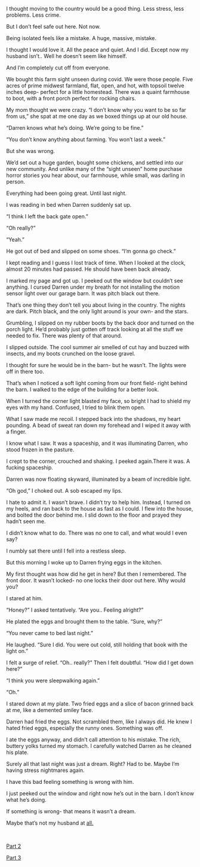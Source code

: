I thought moving to the country would be a good thing. Less stress, less problems. Less crime.

But I don’t feel safe out here. Not now.

Being isolated feels like a mistake. A huge, massive, mistake.

I thought I would love it. All the peace and quiet. And I did. Except now my husband isn’t.. Well he doesn’t seem like himself.

And I’m completely cut off from everyone.

We bought this farm sight unseen during covid. We were those people. Five acres of prime midwest farmland, flat, open, and hot, with topsoil twelve inches deep- perfect for a little homestead. There was a quaint farmhouse to boot, with a front porch perfect for rocking chairs.

My mom thought we were crazy. “I don’t know why you want to be so far from us,” she spat at me one day as we boxed things up at our old house.

“Darren knows what he’s doing. We’re going to be fine.”

“You don’t know anything about farming. You won’t last a week.”

But she was wrong.

We’d set out a huge garden, bought some chickens, and settled into our new community. And unlike many of the “sight unseen” home purchase horror stories you hear about, our farmhouse, while small, was darling in person.

Everything had been going great. Until last night.

I was reading in bed when Darren suddenly sat up.

“I think I left the back gate open.”

“Oh really?”

“Yeah.”

He got out of bed and slipped on some shoes. “I’m gonna go check.”

I kept reading and I guess I lost track of time. When I looked at the clock, almost 20 minutes had passed. He should have been back already.

I marked my page and got up. I peeked out the window but couldn’t see anything. I cursed Darren under my breath for not installing the motion sensor light over our garage barn. It was pitch black out there.

That’s one thing they don’t tell you about living in the country. The nights are dark. Pitch black, and the only light around is your own- and the stars.

Grumbling, I slipped on my rubber boots by the back door and turned on the porch light. He’d probably just gotten off track looking at all the stuff we needed to fix. There was plenty of that around.

I slipped outside. The cool summer air smelled of cut hay and buzzed with insects, and my boots crunched on the loose gravel.

I thought for sure he would be in the barn- but he wasn’t. The lights were off in there too.

That’s when I noticed a soft light coming from our front field- right behind the barn. I walked to the edge of the building for a better look.

When I turned the corner light blasted my face, so bright I had to shield my eyes with my hand. Confused, I tried to blink them open.

What I saw made me recoil. I stepped back into the shadows, my heart pounding. A bead of sweat ran down my forehead and I wiped it away with a finger.

I know what I saw. It was a spaceship, and it was illuminating Darren, who stood frozen in the pasture.

I crept to the corner, crouched and shaking. I peeked again.There it was. A fucking spaceship.

Darren was now floating skyward, illuminated by a beam of incredible light.

“Oh god,” I choked out. A sob escaped my lips.

I hate to admit it. I wasn’t brave. I didn’t try to help him. Instead, I turned on my heels, and ran back to the house as fast as I could. I flew into the house, and bolted the door behind me. I slid down to the floor and prayed they hadn’t seen me.

I didn’t know what to do. There was no one to call, and what would I even say?

I numbly sat there until I fell into a restless sleep.

But this morning I woke up to Darren frying eggs in the kitchen.

My first thought was how did he get in here? But then I remembered. The front door. It wasn’t locked- no one locks their door out here. Why would you?

I stared at him.

“Honey?” I asked tentatively. “Are you.. Feeling alright?”

He plated the eggs and brought them to the table. “Sure, why?”

“You never came to bed last night.”

He laughed. “Sure I did. You were out cold, still holding that book with the light on.”

I felt a surge of relief. “Oh.. really?” Then I felt doubtful. “How did I get down here?”

“I think you were sleepwalking again.”

“Oh.”

I stared down at my plate. Two fried eggs and a slice of bacon grinned back at me, like a demented smiley face.

Darren had fried the eggs. Not scrambled them, like I always did. He knew I hated fried eggs, especially the runny ones. Something was off.

I ate the eggs anyway, and didn’t call attention to his mistake. The rich, buttery yolks turned my stomach. I carefully watched Darren as he cleaned his plate.

Surely all that last night was just a dream. Right? Had to be. Maybe I’m having stress nightmares again.

I have this bad feeling something is wrong with him.

I just peeked out the window and right now he’s out in the barn. I don’t know what he’s doing.

If something is wrong- that means it wasn’t a dream.

Maybe that’s not my husband at [all.](https://www.reddit.com/r/SunshineScarystories/comments/x88quz/story_index/)

&#x200B;

[Part 2](https://www.reddit.com/r/nosleep/comments/14rekxa/i_thought_moving_to_the_country_would_be_a_good/)

[Part 3](https://www.reddit.com/r/nosleep/comments/14te2gd/i_thought_moving_to_the_country_would_be_a_good/)

&#x200B;